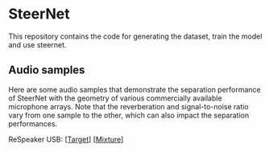 # SteerNet

This repository contains the code for generating the dataset, train the model and use steernet.

## Audio samples

Here are some audio samples that demonstrate the separation performance of SteerNet with the geometry of various commercially available microphone arrays. Note that the reverberation and signal-to-noise ratio vary from one sample to the other, which can also impact the separation performances.

ReSpeaker USB: [[Target](/audio/respeaker_usb_reference.mp3)] [[Mixture](/audio/respeaker_usb_mixture.mp3)]